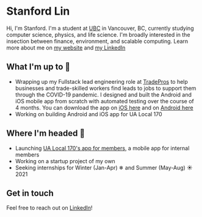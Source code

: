 # Stanford Lin

Hi, I'm Stanford. I'm a student at [UBC](https://ubc.ca) in Vancouver, BC, currently studying computer science, physics, and life science. I'm broadly interested in the insection between finance, environment, and scalable computing. Learn more about me on [my website](https://stanfordlin.com) and [my LinkedIn](https://www.linkedin.com/in/linstanford/)

## What I'm up to 🧰

- Wrapping up my Fullstack lead engineering role at [TradePros](https://tradepros.ca) to help businesses and trade-skilled workers find leads to jobs to support them through the COVID-19 pandemic. I designed and built the Android and iOS mobile app from scratch with automated testing over the course of 4 months. 
You can download the app on [iOS here](https://apps.apple.com/us/app/id1524738962) and on [Android here](https://play.google.com/store/apps/details?id=ca.tradepros)
- Working on building Android and iOS app for UA Local 170

## Where I'm headed 🚂

- Launching [UA Local 170's app for members](https://ualocal170.com), a mobile app for internal members
- Working on a startup project of my own
- Seeking internships for Winter (Jan-Apr) ❄ and Summer (May-Aug) ☀ 2021

## Get in touch

Feel free to reach out on [LinkedIn](https://www.linkedin.com/in/linstanford/)!
<!--
**StanfordLin/stanfordlin** is a ✨ _special_ ✨ repository because its `README.md` (this file) appears on your GitHub profile.

Here are some ideas to get you started:

- 🔭 I’m currently working on ...
- 🌱 I’m currently learning ...
- 👯 I’m looking to collaborate on ...
- 🤔 I’m looking for help with ...
- 💬 Ask me about ...
- 📫 How to reach me: ...
- 😄 Pronouns: ...
- ⚡ Fun fact: ...
-->
